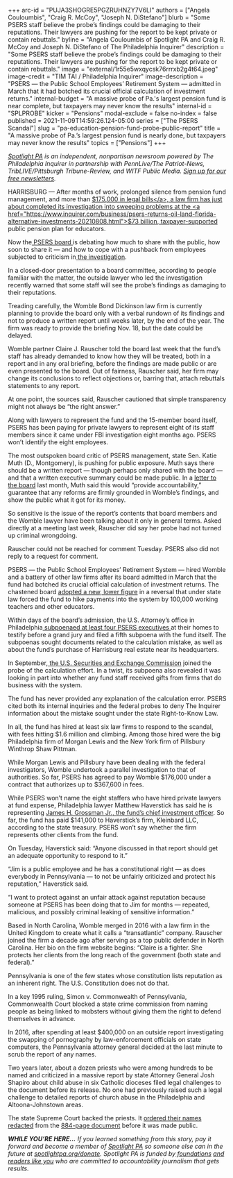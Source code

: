 +++
arc-id = "PUJA3SHOGRE5PGZRUHNZY7V6LI"
authors = ["Angela Couloumbis", "Craig R. McCoy", "Joseph N. DiStefano"]
blurb = "Some PSERS staff believe the probe’s findings could be damaging to their reputations. Their lawyers are pushing for the report to be kept private or contain rebuttals."
byline = "Angela Couloumbis of Spotlight PA and Craig R. McCoy and Joseph N. DiStefano of The Philadelphia Inquirer"
description = "Some PSERS staff believe the probe’s findings could be damaging to their reputations. Their lawyers are pushing for the report to be kept private or contain rebuttals."
image = "external/1r55e5wxqycsk76rrrxb2g4t64.jpeg"
image-credit = "TIM TAI / Philadelphia Inquirer"
image-description = "PSERS — the Public School Employees’ Retirement System — admitted in March that it had botched its crucial official calculation of investment returns."
internal-budget = "A massive probe of Pa.'s largest pension fund is near complete, but taxpayers may never know the results"
internal-id = "SPLPROBE"
kicker = "Pensions"
modal-exclude = false
no-index = false
published = 2021-11-09T14:59:26.124-05:00
series = ["The PSERS Scandal"]
slug = "pa-education-pension-fund-probe-public-report"
title = "A massive probe of Pa.’s largest pension fund is nearly done, but taxpayers may never know the results"
topics = ["Pensions"]
+++

<a href="https://www.spotlightpa.org/"><i>Spotlight PA</i></a><i> is an independent, nonpartisan newsroom powered by The Philadelphia Inquirer in partnership with PennLive/The Patriot-News, TribLIVE/Pittsburgh Tribune-Review, and WITF Public Media. </i><a href="https://www.spotlightpa.org/newsletters"><i>Sign up for our free newsletters</i></a><i>.</i>

HARRISBURG — After months of work, prolonged silence from pension fund management, and more than <a href="https://www.inquirer.com/business/law/psers-pension-fbi-investigation-payments-lawyers-20211027.html">$175,000 in legal bills</a>, a law firm has just about completed its investigation into sweeping problems at the <a href="https://www.inquirer.com/business/psers-returns-oil-land-florida-alternative-investments-20210808.html">$73 billion, taxpayer-supported</a> public pension plan for educators.

Now the<a href="https://www.inquirer.com/business/law/psers-board-lawyer-fbi-sec-retire-20211029.html"> PSERS board </a>is debating how much to share with the public, how soon to share it — and how to cope with a pushback from employees subjected to criticism in<a href="https://www.inquirer.com/news/psers-nda-sec-investigation-fbi-20211004.html"> the investigation</a>.

In a closed-door presentation to a board committee, according to people familiar with the matter, the outside lawyer who led the investigation recently warned that some staff will see the probe’s findings as damaging to their reputations.

<script src="https://www.spotlightpa.org/embed.js" async></script><div data-spl-embed-version="1" data-spl-src="https://www.spotlightpa.org/embeds/newsletter/"></div>

Treading carefully, the Womble Bond Dickinson law firm is currently planning to provide the board only with a verbal rundown of its findings and not to produce a written report until weeks later, by the end of the year. The firm was ready to provide the briefing Nov. 18, but the date could be delayed.

Womble partner Claire J. Rauscher told the board last week that the fund’s staff has already demanded to know how they will be treated, both in a report and in any oral briefing, before the findings are made public or are even presented to the board. Out of fairness, Rauscher said, her firm may change its conclusions to reflect objections or, barring that, attach rebuttals statements to any report.

At one point, the sources said, Rauscher cautioned that simple transparency might not always be “the right answer.”

Along with lawyers to represent the fund and the 15-member board itself, PSERS has been paying for private lawyers to represent eight of its staff members since it came under FBI investigation eight months ago. PSERS won’t identify the eight employees.

The most outspoken board critic of PSERS management, state Sen. Katie Muth (D., Montgomery), is pushing for public exposure. Muth says there should be a written report — though perhaps only shared with the board — and that a written executive summary could be made public. In a <a href="https://www.documentcloud.org/documents/21099521-muth-psers-letter">letter to the board</a> last month, Muth said this would “provide accountability,” guarantee that any reforms are firmly grounded in Womble’s findings, and show the public what it got for its money.

So sensitive is the issue of the report’s contents that board members and the Womble lawyer have been talking about it only in general terms. Asked directly at a meeting last week, Rauscher did say her probe had not turned up criminal wrongdoing.

Rauscher could not be reached for comment Tuesday. PSERS also did not reply to a request for comment.

PSERS — the Public School Employees’ Retirement System — hired Womble and a battery of other law firms after its board admitted in March that the fund had botched its crucial official calculation of investment returns. The chastened board <a href="https://www.inquirer.com/business/psers-pension-board-teachers-school-pa-fund-wolf-20210419.html">adopted a new, lower figure</a> in a reversal that under state law forced the fund to hike payments into the system by 100,000 working teachers and other educators.

Within days of the board’s admission, the U.S. Attorney’s office in Philadelphia<a href="https://www.inquirer.com/business/psers-pension-fbi-pa-probe-subpoenas-20210516.html"> subpoenaed at least four PSERS executives </a>at their homes to testify before a grand jury and filed a fifth subpoena with the fund itself. The subpoenas sought documents related to the calculation mistake, as well as about the fund’s purchase of Harrisburg real estate near its headquarters.

In September,<a href="https://www.inquirer.com/business/psers-compensation-gifts-sec-fbi-pension-fund-pennsylvania-teachers-subpoena-20210925.html"> the U.S. Securities and Exchange Commission</a> joined the probe of the calculation effort. In a twist, its subpoena also revealed it was looking in part into whether any fund staff received gifts from firms that do business with the system.

The fund has never provided any explanation of the calculation error. PSERS cited both its internal inquiries and the federal probes to deny The Inquirer information about the mistake sought under the state Right-to-Know Law.

In all, the fund has hired at least six law firms to respond to the scandal, with fees hitting $1.6 million and climbing. Among those hired were the big Philadelphia firm of Morgan Lewis and the New York firm of Pillsbury Winthrop Shaw Pittman.

While Morgan Lewis and Pillsbury have been dealing with the federal investigators, Womble undertook a parallel investigation to that of authorities. So far, PSERS has agreed to pay Womble $176,000 under a contract that authorizes up to $367,600 in fees.

While PSERS won’t name the eight staffers who have hired private lawyers at fund expense, Philadelphia lawyer Matthew Haverstick has said he is representing <a href="https://www.inquirer.com/business/psers-jim-grossman-investment-portfolio-20211031.html">James H. Grossman Jr., the fund’s chief investment officer</a>. So far, the fund has paid $141,000 to Haverstick’s firm, Kleinbard LLC, according to the state treasury. PSERS won’t say whether the firm represents other clients from the fund.

On Tuesday, Haverstick said: “Anyone discussed in that report should get an adequate opportunity to respond to it.”

“Jim is a public employee and he has a constitutional right — as does everybody in Pennsylvania — to not be unfairly criticized and protect his reputation,” Haverstick said.

“I want to protect against an unfair attack against reputation because someone at PSERS has been doing that to Jim for months — repeated, malicious, and possibly criminal leaking of sensitive information.”

Based in North Carolina, Womble merged in 2016 with a law firm in the United Kingdom to create what it calls a “transatlantic” company. Rauscher joined the firm a decade ago after serving as a top public defender in North Carolina. Her bio on the firm website begins: “Claire is a fighter. She protects her clients from the long reach of the government (both state and federal).”

Pennsylvania is one of the few states whose constitution lists reputation as an inherent right. The U.S. Constitution does not do that.

<script src="https://www.spotlightpa.org/embed.js" async></script><div data-spl-embed-version="1" data-spl-src="https://www.spotlightpa.org/embeds/donate/?eyebrow_text=SUPPORT%20SPOTLIGHT%20PA&cta_text=YES%2C%20DOUBLE%20MY%20GIFT&teaser_text=Support%20Spotlight%20PA's%20vital%20investigative%20journalism%20for%20Pennsylvania%20and%20for%20a%20limited%20time%2C%20all%20gifts%20will%20be%20DOUBLED."></div>

In a key 1995 ruling, Simon v. Commonwealth of Pennsylvania, Commonwealth Court blocked a state crime commission from naming people as being linked to mobsters without giving them the right to defend themselves in advance.

In 2016, after spending at least $400,000 on an outside report investigating the swapping of pornography by law-enforcement officials on state computers, the Pennsylvania attorney general decided at the last minute to scrub the report of any names.

Two years later, about a dozen priests who were among hundreds to be named and criticized in a massive report by state Attorney General Josh Shapiro about child abuse in six Catholic dioceses filed legal challenges to the document before its release. No one had previously raised such a legal challenge to detailed reports of church abuse in the Philadelphia and Altoona-Johnstown areas.

The state Supreme Court backed the priests. It <a href="https://www.documentcloud.org/documents/21100725-main-state-sc-opinion-priests-names">ordered their names redacted</a> from the <a href="https://www.documentcloud.org/documents/21100731-shapiro-grand-jury-report">884-page document</a> before it was made public.

<i><b>WHILE YOU’RE HERE...</b></i><i> If you learned something from this story, pay it forward and become a member of </i><a href="https://www.spotlightpa.org/"><i>Spotlight PA</i></a><i> so someone else can in the future at </i><a href="http://spotlightpa.org/donate"><i>spotlightpa.org/donate</i></a><i>. Spotlight PA is funded by</i><a href="https://www.spotlightpa.org/support"><i> foundations</i></a><i> </i><a href="https://www.spotlightpa.org/support"><i>and readers like you</i></a><i> who are committed to accountability journalism that gets results.</i>
